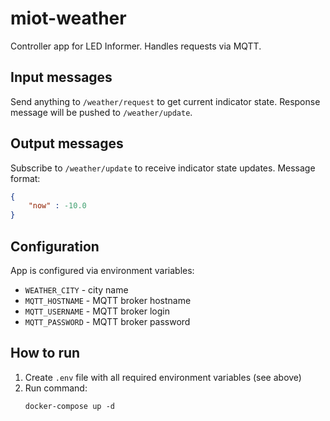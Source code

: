miot-weather
============

Controller app for LED Informer.
Handles requests via MQTT.

Input messages
--------------

Send anything to `/weather/request` to get current indicator state. Response message will be pushed to `/weather/update`.

Output messages
---------------

Subscribe to `/weather/update` to receive indicator state updates. Message format:

```json
{
    "now" : -10.0
}
```

Configuration
-------------

App is configured via environment variables:

* `WEATHER_CITY` - city name
* `MQTT_HOSTNAME` - MQTT broker hostname
* `MQTT_USERNAME` - MQTT broker login
* `MQTT_PASSWORD` - MQTT broker password

How to run
----------

1. Create `.env` file with all required environment variables (see above)
2. Run command:
   ```shell
   docker-compose up -d
   ```
